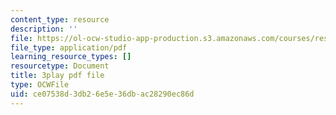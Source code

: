 ```yaml
---
content_type: resource
description: ''
file: https://ol-ocw-studio-app-production.s3.amazonaws.com/courses/res-9-003-brains-minds-and-machines-summer-course-summer-2015/ce07538d3db26e5e36dbac28290ec86d_7eUfAb8de8c.pdf
file_type: application/pdf
learning_resource_types: []
resourcetype: Document
title: 3play pdf file
type: OCWFile
uid: ce07538d-3db2-6e5e-36db-ac28290ec86d
---
```

